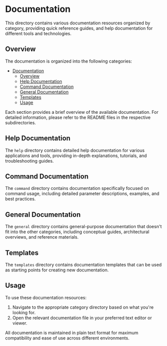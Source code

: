 # Documentation

This directory contains various documentation resources organized by category, providing quick reference guides, and help documentation for different tools and technologies.

## Overview

The documentation is organized into the following categories:

- [Documentation](#documentation)
  - [Overview](#overview)
  - [Help Documentation](#help-documentation)
  - [Command Documentation](#command-documentation)
  - [General Documentation](#general-documentation)
  - [Templates](#templates)
  - [Usage](#usage)

Each section provides a brief overview of the available documentation. For detailed information, please refer to the README files in the respective subdirectories.

## Help Documentation

The `help` directory contains detailed help documentation for various applications and tools, providing in-depth explanations, tutorials, and troubleshooting guides.

## Command Documentation

The `command` directory contains documentation specifically focused on command usage, including detailed parameter descriptions, examples, and best practices.

## General Documentation

The `general` directory contains general-purpose documentation that doesn't fit into the other categories, including conceptual guides, architectural overviews, and reference materials.

## Templates

The `templates` directory contains documentation templates that can be used as starting points for creating new documentation.

## Usage

To use these documentation resources:

1. Navigate to the appropriate category directory based on what you're looking for.
2. Open the relevant documentation file in your preferred text editor or viewer.

All documentation is maintained in plain text format for maximum compatibility and ease of use across different environments.
